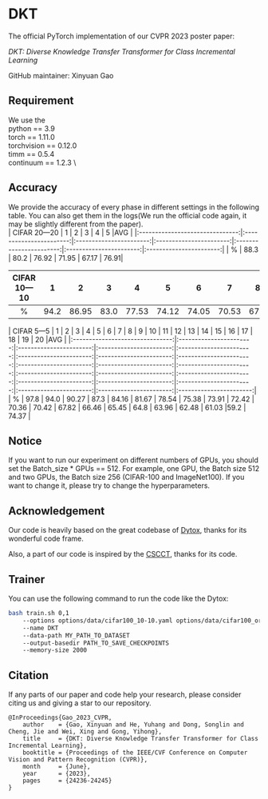 # DKT

The official PyTorch implementation of our CVPR 2023 poster paper:

_DKT: Diverse Knowledge Transfer Transformer for Class Incremental Learning_

GitHub maintainer: Xinyuan Gao 

## Requirement

We use the \
python == 3.9 \
torch == 1.11.0 \
torchvision == 0.12.0 \
timm == 0.5.4 \
continuum == 1.2.3 \

## Accuracy
We provide the accuracy of every phase in different settings in the following table. You can also get them in the logs(We run the official code again, it may be slightly different from the paper). \
| CIFAR 20—20   |      1      |       2      |      3     |  4      | 5      |AVG      |
|:-------------------------------:|:-----------------------:|:-----------------------:|:-----------------------:|:-----------------------:|:-----------------------:|:-----------------------:|
|   %  | 88.3 | 80.2 | 76.92 | 71.95 | 67.17 | 76.91| 

| CIFAR 10—10   |      1      |       2      |      3     |  4      | 5      |6      |       7      |      8     |  9      | 10      |AVG     |
|:-------------------------------:|:-----------------------:|:-----------------------:|:-----------------------:|:-----------------------:|:-----------------------:|:-----------------------:|:-----------------------:|:-----------------------:|:-----------------------:|:-----------------------:|:-----------------------:|
|   %  | 94.2 | 86.95 | 83.0 | 77.53 | 74.12 | 74.05 | 70.53 | 67.9 | 65.12 | 63.45 | 75.69 |

| CIFAR 5—5   |      1      |       2      |      3     |  4      | 5      | 6      |       7      |      8     |  9      | 10      | 11      |       12      |     13     |  14      | 15      | 16      |       17      |      18     |  19      | 20      |AVG     |
|:-------------------------------:|:-----------------------:|:-----------------------:|:-----------------------:|:-----------------------:|:-----------------------:|:-----------------------:|:-----------------------:|:-----------------------:|:-----------------------:|:-----------------------:|:-----------------------:|:-----------------------:|:-----------------------:|:-----------------------:|:-----------------------:|:-----------------------:|:-----------------------:|:-----------------------:|:-----------------------:|
|   %  | 97.8 | 94.0 | 90.27 | 87.3 | 84.16 | 81.67 | 78.54 | 75.38 | 73.91 | 72.42 | 70.36 | 70.42 | 67.82 | 66.46 | 65.45 | 64.8 | 63.96 | 62.48 | 61.03 |59.2 | 74.37 |





## Notice
If you want to run our experiment on different numbers of GPUs, you should set the Batch_size * GPUs == 512. For example, one GPU, the Batch size 512 and two GPUs, the Batch size 256 (CIFAR-100 and ImageNet100). If you want to change it, please try to change the hyperparameters.



## Acknowledgement

Our code is heavily based on the great codebase of [Dytox](https://github.com/arthurdouillard/dytox), thanks for its wonderful code frame.

Also, a part of our code is inspired by the [CSCCT](https://github.com/ashok-arjun/CSCCT), thanks for its code.

## Trainer

You can use the following command to run the code like the Dytox: 

```bash
bash train.sh 0,1 
    --options options/data/cifar100_10-10.yaml options/data/cifar100_order1.yaml options/model/cifar_DKT.yaml 
    --name DKT 
    --data-path MY_PATH_TO_DATASET 
    --output-basedir PATH_TO_SAVE_CHECKPOINTS 
    --memory-size 2000
```


## Citation

If any parts of our paper and code help your research, please consider citing us and giving a star to our repository.

```
@InProceedings{Gao_2023_CVPR, 
    author    = {Gao, Xinyuan and He, Yuhang and Dong, Songlin and Cheng, Jie and Wei, Xing and Gong, Yihong}, 
    title     = {DKT: Diverse Knowledge Transfer Transformer for Class Incremental Learning}, 
    booktitle = {Proceedings of the IEEE/CVF Conference on Computer Vision and Pattern Recognition (CVPR)}, 
    month     = {June}, 
    year      = {2023}, 
    pages     = {24236-24245} 
}
```

